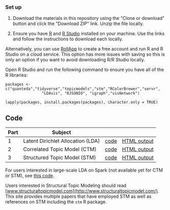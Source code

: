 ### Set up

1.  Download the materials in this repository using the "Clone or download" button and click the "Download ZIP" link. Unzip the file locally.

2.  Ensure you have [R](http://archive.linux.duke.edu/cran/) and [R Studio](https://www.rstudio.com/products/rstudio/download/) installed on your machine. Use the links and follow the instructions to download each locally.

Alternatively, you can use [RollApp](https://www.rollapp.com/) to create a free account and run R and R Studio on a cloud service. This option has more issues with saving so this is only an option if you want to avoid downloading R/R Studio locally.

Open R Studio and run the following command to ensure you have all of the R libraries:

```{r}
packages <- c("quanteda","tidyverse","topicmodels","stm","RColorBrewer","servr", 
                "LDAvis", "RJSONIO", "igraph","visNetwork")

lapply(packages, install.packages(packages), character.only = TRUE)
```

## Code

| Part | Subject                           |        |           |
| ---- | --------------------------------- | ------ | --------- |
|    1 | Latent Dirichlet Allocation (LDA) | [code](/part1-lda.Rmd) | [HTML output](https://htmlpreview.github.io/?https://github.com/wesslen/Topic-Modeling-Workshop-with-R/blob/master/part1-lda.html)   |
|    2 | Correlated Topic Model (CTM)      | [code](/part2-ctm.Rmd) | [HTML output](https://rawgit.com/wesslen/Topic-Modeling-Workshop-with-R/master/part2-ctm.html)   |
|    3 | Structured Topic Model (STM)      | [code](/part3-stm.Rmd) | [HTML output](https://htmlpreview.github.io/?https://github.com/wesslen/Topic-Modeling-Workshop-with-R/blob/master/part3-stm.html)   |


For users interested in large-scale LDA on Spark (not available yet for CTM or STM), see [this code](https://github.com/wesslen/Code-Tutorials-for-SOPHI/blob/master/code/Scala-LDA.md).

Users interested in Structural Topic Modeling should read [www.structuraltopicmodel.com](http://www.structuraltopicmodel.com/). This site provides multiple papers that have employed STM as well as references on STM including the `stm` R package.
